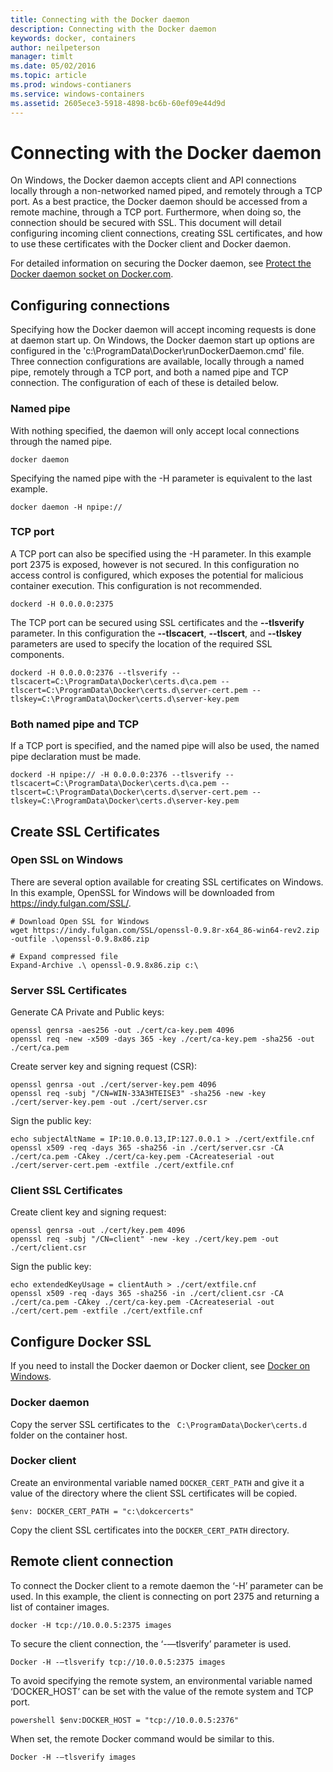 ```yaml
---
title: Connecting with the Docker daemon
description: Connecting with the Docker daemon
keywords: docker, containers
author: neilpeterson
manager: timlt
ms.date: 05/02/2016
ms.topic: article
ms.prod: windows-contianers
ms.service: windows-containers
ms.assetid: 2605ece3-5918-4898-bc6b-60ef09e44d9d
---
```


# Connecting with the Docker daemon

On Windows, the Docker daemon accepts client and API connections locally through a non-networked named piped, and remotely through a TCP port. As a best practice, the Docker daemon should be accessed from a remote machine, through a TCP port. Furthermore, when doing so, the connection should be secured with SSL. This document will detail configuring incoming client connections, creating SSL certificates, and how to use these certificates with the Docker client and Docker daemon.

For detailed information on securing the Docker daemon, see [Protect the Docker daemon socket on Docker.com](https://docs.docker.com/engine/security/https/).

## Configuring connections

Specifying how the Docker daemon will accept incoming requests is done at daemon start up. On Windows, the Docker daemon start up options are configured in the 'c:\ProgramData\Docker\runDockerDaemon.cmd' file. Three connection configurations are available, locally through a named pipe, remotely through a TCP port, and both a named pipe and TCP connection. The configuration of each of these is detailed below.

### Named pipe

With nothing specified, the daemon will only accept local connections through the named pipe.

```none
docker daemon
```

Specifying the named pipe with the -H parameter is equivalent to the last example.

```none
docker daemon -H npipe:// 
```

### TCP port

A TCP port can also be specified using the -H parameter. In this example port 2375 is exposed, however is not secured. In this configuration no access control is configured, which exposes the potential for malicious container execution. This configuration is not recommended.

```
dockerd -H 0.0.0.0:2375
```

The TCP port can be secured using SSL certificates and the **--tlsverify** parameter. In this configuration the **--tlscacert**, **--tlscert**, and **--tlskey** parameters are used to specify the location of the required SSL components.

```none
dockerd -H 0.0.0.0:2376 --tlsverify --tlscacert=C:\ProgramData\Docker\certs.d\ca.pem --tlscert=C:\ProgramData\Docker\certs.d\server-cert.pem --tlskey=C:\ProgramData\Docker\certs.d\server-key.pem
```

### Both named pipe and TCP

If a TCP port is specified, and the named pipe will also be used, the named pipe declaration must be made.

```none
dockerd -H npipe:// -H 0.0.0.0:2376 --tlsverify --tlscacert=C:\ProgramData\Docker\certs.d\ca.pem --tlscert=C:\ProgramData\Docker\certs.d\server-cert.pem --tlskey=C:\ProgramData\Docker\certs.d\server-key.pem
```

## Create SSL Certificates

### Open SSL on Windows

There are several option available for creating SSL certificates on Windows. In this example, OpenSSL for Windows will be downloaded from https://indy.fulgan.com/SSL/.

```none
# Download Open SSL for Windows
wget https://indy.fulgan.com/SSL/openssl-0.9.8r-x64_86-win64-rev2.zip -outfile .\openssl-0.9.8x86.zip

# Expand compressed file
Expand-Archive .\ openssl-0.9.8x86.zip c:\
```

### Server SSL Certificates

Generate CA Private and Public keys:

```none
openssl genrsa -aes256 -out ./cert/ca-key.pem 4096
openssl req -new -x509 -days 365 -key ./cert/ca-key.pem -sha256 -out ./cert/ca.pem
```

Create server key and signing request (CSR):

```none
openssl genrsa -out ./cert/server-key.pem 4096
openssl req -subj "/CN=WIN-33A3HTEISE3" -sha256 -new -key ./cert/server-key.pem -out ./cert/server.csr
```

Sign the public key:

```none
echo subjectAltName = IP:10.0.0.13,IP:127.0.0.1 > ./cert/extfile.cnf
openssl x509 -req -days 365 -sha256 -in ./cert/server.csr -CA ./cert/ca.pem -CAkey ./cert/ca-key.pem -CAcreateserial -out ./cert/server-cert.pem -extfile ./cert/extfile.cnf
```
    
### Client SSL Certificates

Create client key and signing request:

```none
openssl genrsa -out ./cert/key.pem 4096
openssl req -subj "/CN=client" -new -key ./cert/key.pem -out ./cert/client.csr
```
	
Sign the public key:

```none
echo extendedKeyUsage = clientAuth > ./cert/extfile.cnf
openssl x509 -req -days 365 -sha256 -in ./cert/client.csr -CA ./cert/ca.pem -CAkey ./cert/ca-key.pem -CAcreateserial -out ./cert/cert.pem -extfile ./cert/extfile.cnf
```

## Configure Docker SSL

If you need to install the Docker daemon or Docker client, see [Docker on Windows](../deployment/docker_windows.md).

### Docker daemon

Copy the server SSL certificates to the ` C:\ProgramData\Docker\certs.d` folder on the container host.

### Docker client

Create an environmental variable named `DOCKER_CERT_PATH` and give it a value of the directory where the client SSL certificates will be copied.

```none
$env: DOCKER_CERT_PATH = "c:\dokcercerts"
```

Copy the client SSL certificates into the `DOCKER_CERT_PATH` directory.

## Remote client connection

To connect the Docker client to a remote daemon the ‘-H’ parameter can be used. In this example, the client is connecting on port 2375 and returning a list of container images.

```none
docker -H tcp://10.0.0.5:2375 images
```

To secure the client connection, the ‘-—tlsverify’ parameter is used.

```none
Docker -H -–tlsverify tcp://10.0.0.5:2375 images
```

To avoid specifying the remote system, an environmental variable named ‘DOCKER_HOST’ can be set with the value of the remote system and TCP port.

```none
powershell $env:DOCKER_HOST = "tcp://10.0.0.5:2376"
```

When set, the remote Docker command would be similar to this. 

```none
Docker -H -–tlsverify images
```




